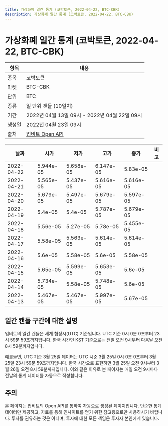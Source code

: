 ```yaml
---
title: 가상화폐 일간 통계 (코박토큰, 2022-04-22, BTC-CBK)
description: 가상화폐 일간 통계 (코박토큰, 2022-04-22, BTC-CBK)
---
```



가상화폐 일간 통계 (코박토큰, 2022-04-22, BTC-CBK)
===

|항목|내용|
|--|--|
|종목|코박토큰|
|마켓|BTC-CBK|
|단위|BTC|
|종류|일 단위 캔들 (10일치)|
|기간|2022년 04월 13일 09시 - 2022년 04월 22일 09시|
|생성일|2022년 04월 23일 09시|
|출처|[업비트 Open API](https://docs.upbit.com)|


|날짜|시가|저가|고가|종가|비고|
|--|--|--|--|--|--|
|2022-04-22|5.944e-05|5.658e-05|6.147e-05|5.83e-05|    |
|2022-04-21|5.565e-05|5.437e-05|5.616e-05|5.616e-05|    |
|2022-04-20|5.679e-05|5.497e-05|5.679e-05|5.597e-05|    |
|2022-04-19|5.4e-05|5.4e-05|5.787e-05|5.679e-05|    |
|2022-04-18|5.56e-05|5.27e-05|5.78e-05|5.455e-05|    |
|2022-04-17|5.58e-05|5.563e-05|5.614e-05|5.614e-05|    |
|2022-04-16|5.6e-05|5.58e-05|5.6e-05|5.58e-05|    |
|2022-04-15|5.65e-05|5.599e-05|5.653e-05|5.6e-05|    |
|2022-04-14|5.734e-05|5.58e-05|5.748e-05|5.6e-05|    |
|2022-04-13|5.467e-05|5.467e-05|5.997e-05|5.67e-05|    |


일간 캔들 구간에 대한 설명
---


업비트의 일간 캔들은 세계 협정시(UTC) 기준입니다. 
UTC 기준 0시 0분 0초부터 23시 59분 59초까지입니다. 
한국 시간인 KST 기준으로는 전일 오전 9시부터 다음날 오전 8시 59분까지입니다. 


예를들면, UTC 기준 3월 25일 데이터는 UTC 시준 3월 25일 0시 0분 0초부터 3월 25일 23시 59분 59초까지입니다. 
한국 시간으로 표현하면 3월 25일 오전 9시부터 3월 26일 오전 8시 59분까지입니다. 
이와 같은 이유로 본 페이지는 매일 오전 9시마다 전날의 통계 데이터를 자동으로 작성합니다. 


주의
---


본 페이지는 업비트의 Open API를 통하여 자동으로 생성된 페이지입니다. 
단순한 통계 데이터만 제공하고, 자료를 통해 인사이트를 얻기 위한 참고용으로만 사용하시기 바랍니다. 
투자를 권유하는 것은 아니며, 투자에 대한 모든 책임은 투자자 본인에게 있습니다. 
